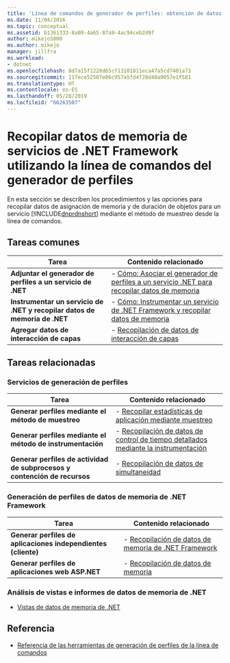 ```yaml
---
title: 'Línea de comandos de generador de perfiles: obtención de datos de memoria de servicios de .NET Framework'
ms.date: 11/04/2016
ms.topic: conceptual
ms.assetid: b1361333-8a09-4a65-87a9-4ac94ceb2d9f
author: mikejo5000
ms.author: mikejo
manager: jillfra
ms.workload:
- dotnet
ms.openlocfilehash: 8d7a15f1228d65cf13101811eca47a5cd7401a73
ms.sourcegitcommit: 117ece52507e86c957a5fd4f28d48a0057e1f581
ms.translationtype: HT
ms.contentlocale: es-ES
ms.lasthandoff: 05/28/2019
ms.locfileid: "66263507"
---
```

# <a name="collect-memory-data-from-net-framework-services-by-using-the-profiler-command-line"></a>Recopilar datos de memoria de servicios de .NET Framework utilizando la línea de comandos del generador de perfiles
En esta sección se describen los procedimientos y las opciones para recopilar datos de asignación de memoria y de duración de objetos para un servicio [!INCLUDE[dnprdnshort](../code-quality/includes/dnprdnshort_md.md)] mediante el método de muestreo desde la línea de comandos.

## <a name="common-tasks"></a>Tareas comunes

|Tarea|Contenido relacionado|
|----------|---------------------|
|**Adjuntar el generador de perfiles a un servicio de .NET**|-   [Cómo: Asociar el generador de perfiles a un servicio .NET para recopilar datos de memoria](../profiling/how-to-attach-the-profiler-to-a-dotnet-service-to-collect-memory-data-by-using-the-command-line.md)|
|**Instrumentar un servicio de .NET y recopilar datos de memoria de .NET**|-   [Cómo: Instrumentar un servicio de .NET Framework y recopilar datos de memoria](../profiling/how-to-instrument-a-dotnet-framework-service-and-collect-memory-data-by-using-the-profiler-command-line.md)|
|**Agregar datos de interacción de capas**|-   [Recopilación de datos de interacción de capas](../profiling/adding-tier-interaction-data-from-the-command-line.md)|

## <a name="related-tasks"></a>Tareas relacionadas

### <a name="profile-services"></a>Servicios de generación de perfiles

|Tarea|Contenido relacionado|
|----------|---------------------|
|**Generar perfiles mediante el método de muestreo**|-   [Recopilar estadísticas de aplicación mediante muestreo](../profiling/collecting-application-statistics-for-services-by-using-the-profiler-sampling-method.md)|
|**Generar perfiles mediante el método de instrumentación**|-   [Recopilación de datos de control de tiempo detallados mediante la instrumentación](../profiling/collecting-detailed-timing-data-for-services-by-using-the-instrumentation-method.md)|
|**Generar perfiles de actividad de subprocesos y contención de recursos**|-   [Recopilación de datos de simultaneidad](../profiling/collecting-concurrency-data-for-a-service-by-using-the-profiler-command-line.md)|

### <a name="profile-net-framework-memory-data"></a>Generación de perfiles de datos de memoria de .NET Framework

|Tarea|Contenido relacionado|
|----------|---------------------|
|**Generar perfiles de aplicaciones independientes (cliente)**|-   [Recopilación de datos de memoria de .NET Framework](../profiling/collecting-dotnet-framework-memory-data-for-stand-alone-applications.md)|
|**Generar perfiles de aplicaciones web ASP.NET**|-   [Recopilación de datos de memoria](../profiling/collecting-memory-data-from-an-aspnet-web-application.md)|

### <a name="analyze-net-memory-data-views-and-reports"></a>Análisis de vistas e informes de datos de memoria de .NET
- [Vistas de datos de memoria de .NET](../profiling/dotnet-memory-data-views.md)

## <a name="reference"></a>Referencia
- [Referencia de las herramientas de generación de perfiles de la línea de comandos](../profiling/command-line-profiling-tools-reference.md)